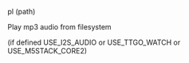 <span style='color:var(--vscode-symbolIcon-methodForeground);'>pl</span> (<span style='color:var(--vscode-symbolIcon-variableForeground);'>path</span>) 

Play mp3 audio from filesystem 

(if defined USE_I2S_AUDIO or USE_TTGO_WATCH or USE_M5STACK_CORE2)
